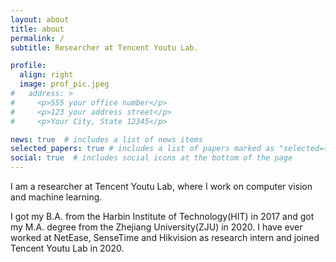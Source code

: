 ```yaml
---
layout: about
title: about
permalink: /
subtitle: Researcher at Tencent Youtu Lab.

profile:
  align: right
  image: prof_pic.jpeg
#   address: >
#     <p>555 your office number</p>
#     <p>123 your address street</p>
#     <p>Your City, State 12345</p>

news: true  # includes a list of news items
selected_papers: true # includes a list of papers marked as "selected={true}"
social: true  # includes social icons at the bottom of the page
---
```


I am a researcher at Tencent Youtu Lab, where I work on computer vision and machine learning.

I got my B.A. from the Harbin Institute of Technology(HIT) in 2017 and got my M.A. degree from the Zhejiang University(ZJU) in 2020. I have ever worked at NetEase, SenseTime and Hikvision as research intern and joined Tencent Youtu Lab in 2020.